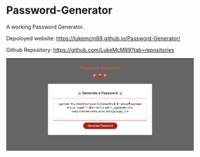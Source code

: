 # Password-Generator

A working Password Generator.



Depoloyed website: https://lukemcm89.github.io/Password-Generator/

Github Repository: https://github.com/LukeMcM89?tab=repositories


![image](./assets/Password_Gen.png)